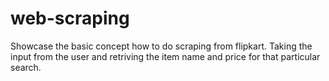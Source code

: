 # web-scraping
Showcase the basic concept how to do scraping from flipkart.
Taking the input from the user and retriving the item name and price for that particular search.

